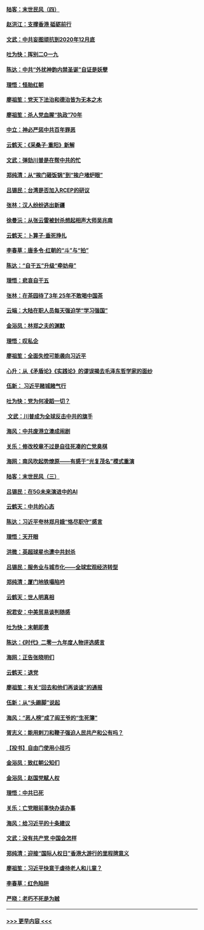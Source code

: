 #### [陆客：末世民风（四）](../pages/nsc993/n11749203.md?t=12281455) 
#### [赵洪江：支撑香港 砥砺前行](../pages/nsc993/n11748482.md?t=12281455) 
#### [文武：中共妄图顽抗到2020年12月底](../pages/nsc993/n11748446.md?t=12281455) 
#### [吐为快：挥别二O一九](../pages/nsc993/n11748411.md?t=12281455) 
#### [陈达：中共“外扰神韵内禁圣诞”自证是妖孽](../pages/nsc993/n11748226.md?t=12281455) 
#### [理悟：怪胎红朝](../pages/nsc993/n11748206.md?t=12281455) 
#### [廖祖笙：党天下法治和德治皆为无本之木](../pages/nsc993/n11748135.md?t=12281455) 
#### [廖祖笙：杀人党血腥“执政”70年](../pages/nsc993/n11745144.md?t=12281455) 
#### [中立：神必严惩中共百年罪恶](../pages/nsc993/n11744970.md?t=12281455) 
#### [云鹤天：《采桑子‧重阳》新解](../pages/nsc993/n11744948.md?t=12281455) 
#### [文武：弹劾川普是在帮中共的忙](../pages/nsc993/n11744758.md?t=12281455) 
#### [郑纯清：从“挨门砸饭锅”到“挨户堵炉眼”](../pages/nsc993/n11744745.md?t=12281455) 
#### [吕锡民：台湾是否加入RCEP的研议](../pages/nsc993/n11744701.md?t=12281455) 
#### [张林：汉人纷纷逃出新疆](../pages/nsc993/n11743530.md?t=12281455) 
#### [徐曼沅：从张云雷被封杀想起相声大师吴兆南](../pages/nsc993/n11741816.md?t=12281455) 
#### [云鹤天：卜算子‧垂死挣扎](../pages/nsc993/n11739956.md?t=12281455) 
#### [李春草：唐多令‧红朝的“斗”与“拍”](../pages/nsc993/n11739830.md?t=12281455) 
#### [陈达：“自干五”升级“牵妨母”](../pages/nsc993/n11739724.md?t=12281455) 
#### [理悟：悲哀自干五](../pages/nsc993/n11739547.md?t=12281455) 
#### [张林：在茶园待了3年 25年不敢喝中国茶](../pages/nsc993/n11739240.md?t=12281455) 
#### [云端：大陆在职人员每天强迫学“学习强国”](../pages/nsc993/n11738735.md?t=12281455) 
#### [金浴凤：林郑之夫的渊默](../pages/nsc993/n11737735.md?t=12281455) 
#### [理悟：叹私企](../pages/nsc993/n11737715.md?t=12281455) 
#### [廖祖笙：全面失控可能袭向习近平](../pages/nsc993/n11737704.md?t=12281455) 
#### [心升：从《矛盾论》《实践论》的谬误揭去毛泽东哲学家的面纱](../pages/nsc993/n11736962.md?t=12281455) 
#### [伍新： 习近平赌城赌气行](../pages/nsc993/n11736929.md?t=12281455) 
#### [吐为快：党为何凌蹈一切？](../pages/nsc993/n11736915.md?t=12281455) 
#### [ 文武：川普成为全球反击中共的旗手](../pages/nsc993/n11736882.md?t=12281455) 
#### [海风：中共废港立澳成闹剧](../pages/nsc993/n11735857.md?t=12281455) 
#### [关乐：修改校章不过是自往死凑的亡党臭棋](../pages/nsc993/n11735097.md?t=12281455) 
#### [海网：南风吹起势燎原——有感于“光复茂名”模式重演](../pages/nsc993/n11732308.md?t=12281455) 
#### [陆客：末世民风（三）](../pages/nsc993/n11732211.md?t=12281455) 
#### [吕锡民：在5G未来演进中的AI](../pages/nsc993/n11730010.md?t=12281455) 
#### [云鹤天：中共的心态](../pages/nsc993/n11729906.md?t=12281455) 
#### [陈达：习近平夸林郑月娥“恪尽职守”感言](../pages/nsc993/n11729881.md?t=12281455) 
#### [理悟：天开眼](../pages/nsc993/n11729699.md?t=12281455) 
#### [洪微：英超球星也遭中共封杀](../pages/nsc993/n11727243.md?t=12281455) 
#### [吕锡民：服务业与城市化——全球宏观经济转型](../pages/nsc993/n11725845.md?t=12281455) 
#### [郑纯清：厦门地铁塌陷吟](../pages/nsc993/n11725813.md?t=12281455) 
#### [云鹤天：世人明真相](../pages/nsc993/n11725621.md?t=12281455) 
#### [祝君安：中美贸易谈判随感](../pages/nsc993/n11725609.md?t=12281455) 
#### [吐为快：末朝即景](../pages/nsc993/n11723365.md?t=12281455) 
#### [陈达：《时代》二零一九年度人物评选感言](../pages/nsc993/n11723337.md?t=12281455) 
#### [海网：正告张晓明们](../pages/nsc993/n11723228.md?t=12281455) 
#### [云鹤天：退党](../pages/nsc993/n11723056.md?t=12281455) 
#### [廖祖笙：有关“回去和他们再谈谈”的通报](../pages/nsc993/n11722442.md?t=12281455) 
#### [伍新：从“头踢脚”说起](../pages/nsc993/n11722429.md?t=12281455) 
#### [海风：“恶人榜”成了阎王爷的“生死簿”](../pages/nsc993/n11722272.md?t=12281455) 
#### [胥志义：能用剌刀和鞭子强迫人民共产和公有吗？](../pages/nsc993/n11720569.md?t=12281455) 
#### [【投书】自由门使用小技巧](../pages/nsc993/n11720180.md?t=12281455) 
#### [金浴凤：致红朝公知们](../pages/nsc993/n11720563.md?t=12281455) 
#### [金浴凤：赵国党赋人权](../pages/nsc993/n11720533.md?t=12281455) 
#### [理悟：中共已死](../pages/nsc993/n11720233.md?t=12281455) 
#### [关乐：亡党眼前事快办该办事](../pages/nsc993/n11719160.md?t=12281455) 
#### [海风：给习近平的十条建议](../pages/nsc993/n11717616.md?t=12281455) 
#### [文武：没有共产党 中国会怎样](../pages/nsc993/n11717584.md?t=12281455) 
#### [郑纯清：迎接“国际人权日”香港大游行的里程牌意义](../pages/nsc993/n11717417.md?t=12281455) 
#### [廖祖笙：习近平快意于虐待老人和儿童？](../pages/nsc993/n11715313.md?t=12281455) 
#### [李春草：红色陷阱](../pages/nsc993/n11715029.md?t=12281455) 
#### [严晓：老朽不死是为贼](../pages/nsc993/n11712910.md?t=12281455) 

----
#### [ >>> 更早内容 <<< ](../indexes/nsc993-earlier.md)
